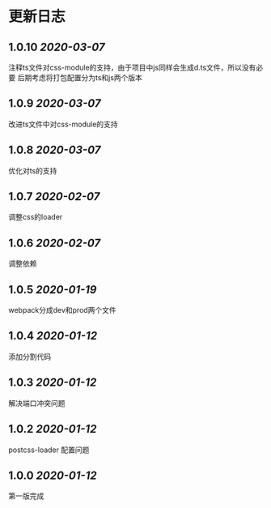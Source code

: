 # 更新日志
## 1.0.10 *2020-03-07*

注释ts文件对css-module的支持，由于项目中js同样会生成d.ts文件，所以没有必要
后期考虑将打包配置分为ts和js两个版本

## 1.0.9 *2020-03-07*

改进ts文件中对css-module的支持

## 1.0.8 *2020-03-07*

优化对ts的支持

## 1.0.7 *2020-02-07*

调整css的loader

## 1.0.6 *2020-02-07*

调整依赖

## 1.0.5 *2020-01-19*

webpack分成dev和prod两个文件

## 1.0.4 *2020-01-12*

添加分割代码

## 1.0.3 *2020-01-12*

解决端口冲突问题

## 1.0.2 *2020-01-12*

postcss-loader 配置问题

## 1.0.0 *2020-01-12*

第一版完成
